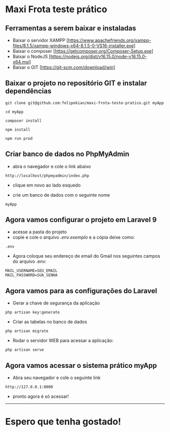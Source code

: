# Maxi Frota teste prático

## Ferramentas a serem baixar e instaladas

- Baixar o servidor XAMPP [https://www.apachefriends.org/xampp-files/8.1.5/xampp-windows-x64-8.1.5-0-VS16-installer.exe]
- Baixar o composer [https://getcomposer.org/Composer-Setup.exe]
- Baixar o NodeJS [https://nodejs.org/dist/v16.15.0/node-v16.15.0-x64.msi]
- Baixar o GIT [https://git-scm.com/download/win]

## Baixar o projeto no repositório GIT e instalar dependências
```
git clone git@github.com:felipekian/maxi-frota-teste-pratico.git myApp
```

```
cd myApp
```

```
composer install
```

```
npm install
```

```
npm run prod
```

## Criar banco de dados no PhpMyAdmin

- abra o navegador e cole o link abaixo

```
http://localhost/phpmyadmin/index.php
```

- clique em novo ao lado esquedo

- crie um banco de dados com o seguinte nome

```
myApp
```

## Agora vamos configurar o projeto em Laravel 9

- acesse a pasta do projeto
- copie e cole o arquivo *.env.exemplo* e a cópia deixe como:

```
.env
```

- Agora coloque seu endereço de email do Gmail nos seguintes campos do arquivo .env:

```
MAIL_USERNAME=SEU_EMAIL
MAIL_PASSWORD=SUA_SENHA
```

## Agora vamos para as configurações do Laravel

- Gerar a chave de segurança da aplicação

```
php artisan key:generate
```

- Criar as tabelas no banco de dados

```
php artisan migrate
```

- Rodar o servidor WEB para acessar a aplicação:

```
php artisan serve
```

## Agora vamos acessar o sistema prático myApp

- Abra seu navegador e cole o seguinte link

```
http://127.0.0.1:8000
```

- pronto agora é só acessar!

---

# Espero que tenha gostado! 
